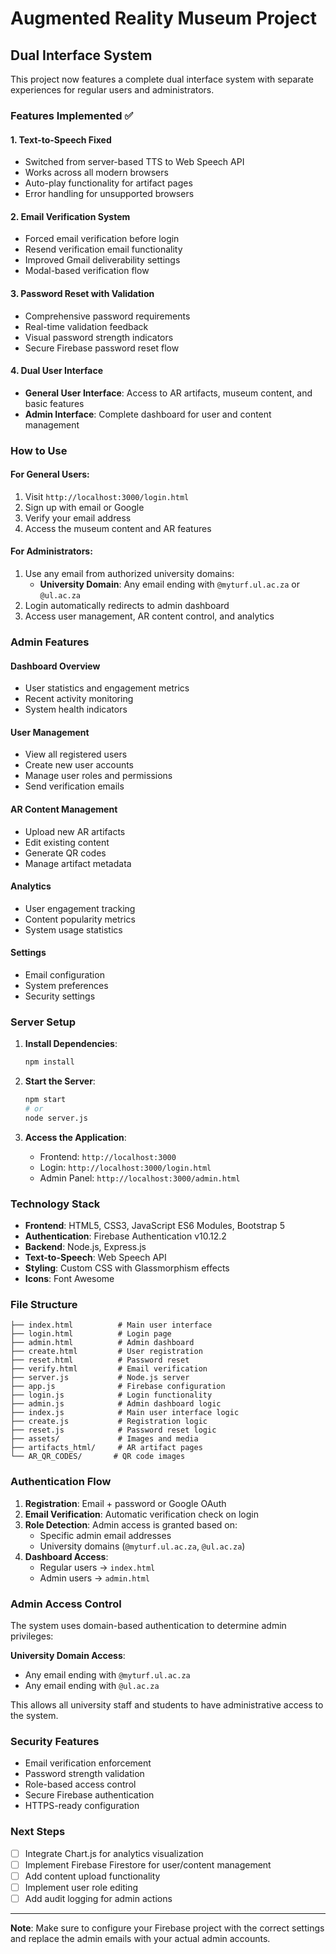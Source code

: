 # Augmented Reality Museum Project

## Dual Interface System

This project now features a complete dual interface system with separate experiences for regular users and administrators.

### Features Implemented ✅

#### 1. **Text-to-Speech Fixed**
- Switched from server-based TTS to Web Speech API
- Works across all modern browsers
- Auto-play functionality for artifact pages
- Error handling for unsupported browsers

#### 2. **Email Verification System**
- Forced email verification before login
- Resend verification email functionality
- Improved Gmail deliverability settings
- Modal-based verification flow

#### 3. **Password Reset with Validation**
- Comprehensive password requirements
- Real-time validation feedback
- Visual password strength indicators
- Secure Firebase password reset flow

#### 4. **Dual User Interface**
- **General User Interface**: Access to AR artifacts, museum content, and basic features
- **Admin Interface**: Complete dashboard for user and content management

### How to Use

#### For General Users:
1. Visit `http://localhost:3000/login.html`
2. Sign up with email or Google
3. Verify your email address
4. Access the museum content and AR features

#### For Administrators:
1. Use any email from authorized university domains:
   - **University Domain**: Any email ending with `@myturf.ul.ac.za` or `@ul.ac.za`
2. Login automatically redirects to admin dashboard
3. Access user management, AR content control, and analytics

### Admin Features

#### Dashboard Overview
- User statistics and engagement metrics
- Recent activity monitoring
- System health indicators

#### User Management
- View all registered users
- Create new user accounts
- Manage user roles and permissions
- Send verification emails

#### AR Content Management
- Upload new AR artifacts
- Edit existing content
- Generate QR codes
- Manage artifact metadata

#### Analytics
- User engagement tracking
- Content popularity metrics
- System usage statistics

#### Settings
- Email configuration
- System preferences
- Security settings

### Server Setup

1. **Install Dependencies**:
   ```bash
   npm install
   ```

2. **Start the Server**:
   ```bash
   npm start
   # or
   node server.js
   ```

3. **Access the Application**:
   - Frontend: `http://localhost:3000`
   - Login: `http://localhost:3000/login.html`
   - Admin Panel: `http://localhost:3000/admin.html`

### Technology Stack

- **Frontend**: HTML5, CSS3, JavaScript ES6 Modules, Bootstrap 5
- **Authentication**: Firebase Authentication v10.12.2
- **Backend**: Node.js, Express.js
- **Text-to-Speech**: Web Speech API
- **Styling**: Custom CSS with Glassmorphism effects
- **Icons**: Font Awesome

### File Structure

```
├── index.html          # Main user interface
├── login.html          # Login page
├── admin.html          # Admin dashboard
├── create.html         # User registration
├── reset.html          # Password reset
├── verify.html         # Email verification
├── server.js           # Node.js server
├── app.js              # Firebase configuration
├── login.js            # Login functionality
├── admin.js            # Admin dashboard logic
├── index.js            # Main user interface logic
├── create.js           # Registration logic
├── reset.js            # Password reset logic
├── assets/             # Images and media
├── artifacts_html/     # AR artifact pages
└── AR_QR_CODES/       # QR code images
```

### Authentication Flow

1. **Registration**: Email + password or Google OAuth
2. **Email Verification**: Automatic verification check on login
3. **Role Detection**: Admin access is granted based on:
   - Specific admin email addresses
   - University domains (`@myturf.ul.ac.za`, `@ul.ac.za`)
4. **Dashboard Access**: 
   - Regular users → `index.html`
   - Admin users → `admin.html`

### Admin Access Control

The system uses domain-based authentication to determine admin privileges:

**University Domain Access**:
- Any email ending with `@myturf.ul.ac.za`
- Any email ending with `@ul.ac.za`

This allows all university staff and students to have administrative access to the system.

### Security Features

- Email verification enforcement
- Password strength validation
- Role-based access control
- Secure Firebase authentication
- HTTPS-ready configuration

### Next Steps

- [ ] Integrate Chart.js for analytics visualization
- [ ] Implement Firebase Firestore for user/content management
- [ ] Add content upload functionality
- [ ] Implement user role editing
- [ ] Add audit logging for admin actions

---

**Note**: Make sure to configure your Firebase project with the correct settings and replace the admin emails with your actual admin accounts.
